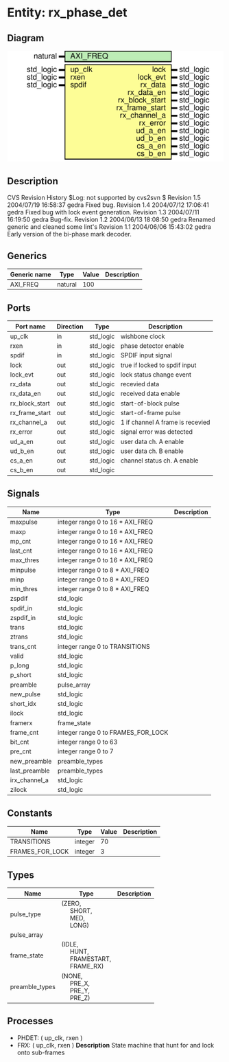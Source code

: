 # Entity: rx_phase_det

## Diagram

![Diagram](rx_phase_det.svg "Diagram")
## Description

CVS Revision History
$Log: not supported by cvs2svn $
Revision 1.5  2004/07/19 16:58:37  gedra
Fixed bug.
Revision 1.4  2004/07/12 17:06:41  gedra
Fixed bug with lock event generation.
Revision 1.3  2004/07/11 16:19:50  gedra
Bug-fix.
Revision 1.2  2004/06/13 18:08:50  gedra
Renamed generic and cleaned some lint's
Revision 1.1  2004/06/06 15:43:02  gedra
Early version of the bi-phase mark decoder.
## Generics

| Generic name | Type    | Value | Description |
| ------------ | ------- | ----- | ----------- |
| AXI_FREQ     | natural | 100   |             |
## Ports

| Port name      | Direction | Type      | Description                      |
| -------------- | --------- | --------- | -------------------------------- |
| up_clk         | in        | std_logic | wishbone clock                   |
| rxen           | in        | std_logic | phase detector enable            |
| spdif          | in        | std_logic | SPDIF input signal               |
| lock           | out       | std_logic | true if locked to spdif input    |
| lock_evt       | out       | std_logic | lock status change event         |
| rx_data        | out       | std_logic | recevied data                    |
| rx_data_en     | out       | std_logic | received data enable             |
| rx_block_start | out       | std_logic | start-of-block pulse             |
| rx_frame_start | out       | std_logic | start-of-frame pulse             |
| rx_channel_a   | out       | std_logic | 1 if channel A frame is recevied |
| rx_error       | out       | std_logic | signal error was detected        |
| ud_a_en        | out       | std_logic | user data ch. A enable           |
| ud_b_en        | out       | std_logic | user data ch. B enable           |
| cs_a_en        | out       | std_logic | channel status ch. A enable      |
| cs_b_en        | out       | std_logic |                                  |
## Signals

| Name           | Type                               | Description |
| -------------- | ---------------------------------- | ----------- |
| maxpulse       | integer range 0 to 16 * AXI_FREQ   |             |
|  maxp          | integer range 0 to 16 * AXI_FREQ   |             |
|  mp_cnt        | integer range 0 to 16 * AXI_FREQ   |             |
| last_cnt       | integer range 0 to 16 * AXI_FREQ   |             |
|  max_thres     | integer range 0 to 16 * AXI_FREQ   |             |
| minpulse       | integer range 0 to 8 * AXI_FREQ    |             |
|  minp          | integer range 0 to 8 * AXI_FREQ    |             |
|  min_thres     | integer range 0 to 8 * AXI_FREQ    |             |
| zspdif         | std_logic                          |             |
|  spdif_in      | std_logic                          |             |
|  zspdif_in     | std_logic                          |             |
|  trans         | std_logic                          |             |
|  ztrans        | std_logic                          |             |
| trans_cnt      | integer range 0 to TRANSITIONS     |             |
| valid          | std_logic                          |             |
|  p_long        | std_logic                          |             |
|  p_short       | std_logic                          |             |
| preamble       | pulse_array                        |             |
| new_pulse      | std_logic                          |             |
|  short_idx     | std_logic                          |             |
|  ilock         | std_logic                          |             |
| framerx        | frame_state                        |             |
| frame_cnt      | integer range 0 to FRAMES_FOR_LOCK |             |
| bit_cnt        | integer range 0 to 63              |             |
| pre_cnt        | integer range 0 to 7               |             |
| new_preamble   | preamble_types                     |             |
|  last_preamble | preamble_types                     |             |
| irx_channel_a  | std_logic                          |             |
|  zilock        | std_logic                          |             |
## Constants

| Name            | Type    | Value | Description |
| --------------- | ------- | ----- | ----------- |
| TRANSITIONS     | integer |  70   |             |
| FRAMES_FOR_LOCK | integer |  3    |             |
## Types

| Name           | Type                                                                                                                                            | Description |
| -------------- | ----------------------------------------------------------------------------------------------------------------------------------------------- | ----------- |
| pulse_type     | (ZERO,<br><span style="padding-left:20px"> SHORT,<br><span style="padding-left:20px"> MED,<br><span style="padding-left:20px"> LONG)            |             |
| pulse_array    |                                                                                                                                                 |             |
| frame_state    | (IDLE,<br><span style="padding-left:20px"> HUNT,<br><span style="padding-left:20px"> FRAMESTART,<br><span style="padding-left:20px"> FRAME_RX)  |             |
| preamble_types | (NONE,<br><span style="padding-left:20px"> PRE_X,<br><span style="padding-left:20px"> PRE_Y,<br><span style="padding-left:20px"> PRE_Z)         |             |
## Processes
- PHDET: ( up_clk, rxen )
- FRX: ( up_clk, rxen )
**Description**
State machine that hunt for and lock onto sub-frames


